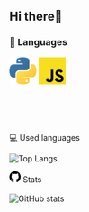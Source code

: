 ## Hi there👋



### 🌱 Languages
 
<div class="lang">
  <img src="/img/python.svg" width="48" height="48">
  <img src="/img/javascript.svg" width="48" height="48">
  
</div><br><br><br><br>

   💻 Used languages<br>
   
![Top Langs](https://github-readme-stats.vercel.app/api/top-langs/?username=odeyity&theme=dark)
  
   <img src="/img/github.svg" width="20" height="20">  Stats<br><br>
 ![GitHub stats](https://github-readme-stats.vercel.app/api?username=odeyity&show_icons=true&theme=dark)
